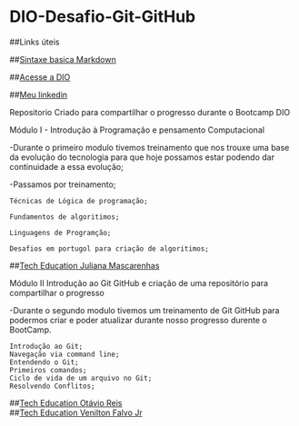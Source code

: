 # DIO-Desafio-Git-GitHub

##Links úteis

##[Sintaxe basica Markdown](https://www.markdownguide.org/)

##[Acesse a DIO](https://www.dio.me/)

##[Meu linkedin](https://www.linkedin.com/in/diego-rodrigues-lima1989/)


Repositorio Criado para compartilhar o progresso durante o Bootcamp DIO


Módulo I - Introdução à Programação e pensamento Computacional

-Durante o primeiro modulo tivemos treinamento que nos trouxe uma base da evolução do tecnologia para que hoje possamos estar podendo dar continuidade a essa evolução;  

-Passamos por treinamento;  

	Técnicas de Lógica de programação;  
	
	Fundamentos de algoritimos;  
	
	Linguagens de Programção;  
	
	Desafios em portugol para criação de algoritimos;  
	
##[Tech Education Juliana Mascarenhas](https://www.linkedin.com/in/juliana-mascarenhas-ds/)


Módulo II Introdução ao Git GitHub e criação de uma repositório para compartilhar o progresso

-Durante o segundo modulo tivemos um treinamento de Git GitHub para podermos criar e poder atualizar durante nosso progresso durente o BootCamp.  

	Introdução ao Git;  
	Navegação via command line;  
	Entendendo o Git;  
	Primeiros comandos;  
	Ciclo de vida de um arquivo no Git;  
	Resolvendo Conflitos;  
##[Tech Education Otávio Reis](https://www.linkedin.com/in/operkles/)	
##[Tech Education Venilton Falvo Jr](https://www.linkedin.com/in/falvojr/)	

